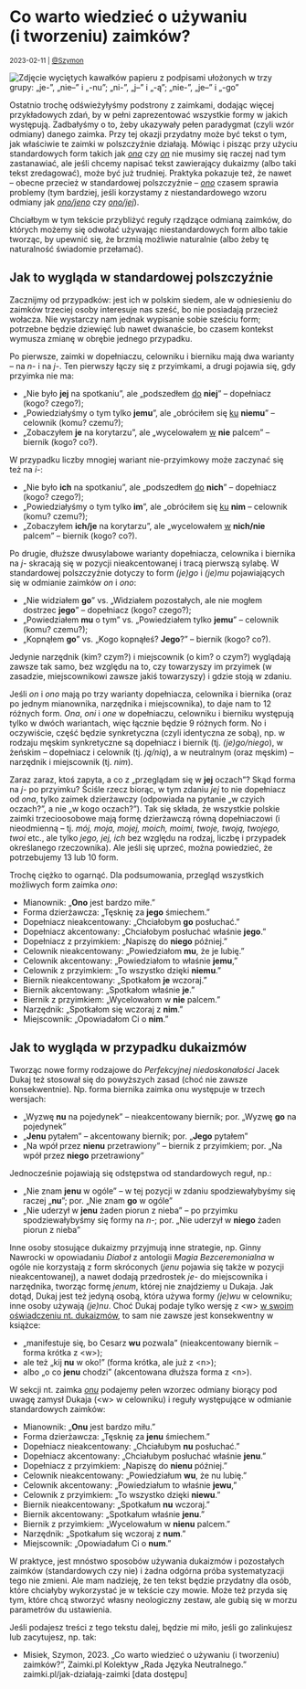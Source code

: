 # Co warto wiedzieć o używaniu (i tworzeniu) zaimków?

<small>2023-02-11 | [@Szymon](/@Szymon)</small>

![Zdjęcie wyciętych kawałków papieru z podpisami ułożonych w trzy grupy: „je-”, „nie–” i „-nu”; „ni-”, „j–” i „-ą”; „nie-”, „je–” i „-go”](/img-local/blog/zaimki-wycinanki.jpg)

Ostatnio trochę odświeżyłyśmy podstrony z zaimkami, dodając więcej przykładowych zdań, 
by w pełni zaprezentować wszystkie formy w jakich występują.
Zadbałyśmy o to, żeby ukazywały pełen paradygmat (czyli wzór odmiany) danego zaimka.
Przy tej okazji przydatny może być tekst o tym, jak właściwie te zaimki w polszczyźnie działają.
Mówiąc i pisząc przy użyciu standardowych form takich jak _[ona](/ona)_ czy _[on](/on)_ nie musimy się raczej nad tym zastanawiać,
ale jeśli chcemy napisać tekst zawierający dukaizmy (albo taki tekst zredagować), może być już trudniej.
Praktyka pokazuje też, że nawet – obecne przecież w standardowej polszczyźnie – _[ono](/ono)_ czasem sprawia problemy
(tym bardziej, jeśli korzystamy z niestandardowego wzoru odmiany jak _[ono/jeno](/ono/jeno)_ czy _[ono/jej](/ono/jej)_).

Chciałbym w tym tekście przybliżyć reguły rządzące odmianą zaimków,
do których możemy się odwołać używając niestandardowych form albo takie tworząc, by upewnić się,
że brzmią możliwie naturalnie (albo żeby tę naturalność świadomie przełamać).

## Jak to wygląda w standardowej polszczyźnie

Zacznijmy od przypadków: jest ich w polskim siedem, ale w odniesieniu do zaimków trzeciej osoby
interesuje nas sześć, bo nie posiadają przecież wołacza. Nie wystarczy nam jednak wypisanie sobie sześciu form;
potrzebne będzie dziewięć lub nawet dwanaście, bo czasem kontekst wymusza zmianę w obrębie jednego przypadku.

Po pierwsze, zaimki w dopełniaczu, celowniku i bierniku mają dwa warianty – na _n-_ i na _j-_.
Ten pierwszy łączy się z przyimkami, a drugi pojawia się, gdy przyimka nie ma:

- „Nie było **jej** na spotkaniu”, ale „podszedłem <u>do</u> **niej**” – dopełniacz (kogo? czego?);
- „Powiedziałyśmy o tym tylko **jemu**”, ale „obróciłem się <u>ku</u> **niemu**” – celownik (komu? czemu?);
- „Zobaczyłem **je** na korytarzu”, ale „wycelowałem <u>w</u> **nie** palcem” – biernik (kogo? co?).

W przypadku liczby mnogiej wariant nie-przyimkowy może zaczynać się też na _i-_:

- „Nie było **ich** na spotkaniu”, ale „podszedłem <u>do</u> **nich**” – dopełniacz (kogo? czego?);
- „Powiedziałyśmy o tym tylko **im**”, ale „obróciłem się <u>ku</u> **nim** – celownik (komu? czemu?);
- „Zobaczyłem **ich/je** na korytarzu”, ale „wycelowałem <u>w</u> **nich/nie** palcem” – biernik (kogo? co?).

Po drugie, dłuższe dwusylabowe warianty dopełniacza, celownika i biernika na _j-_
skracają się w pozycji nieakcentowanej i tracą pierwszą sylabę.
W standardowej polszczyźnie dotyczy to form _(je)go_ i _(je)mu_ pojawiających się w odmianie zaimków _on_ i _ono_:

- „Nie widziałem **go**” vs. „Widziałem pozostałych, ale nie mogłem dostrzec **jego**” – dopełniacz (kogo? czego?);
- „Powiedziałem **mu** o tym” vs. „Powiedziałem tylko **jemu**” – celownik (komu? czemu?);
- „Kopnąłem **go**” vs. „Kogo kopnąłeś? **Jego**?” – biernik (kogo? co?).

Jedynie narzędnik (kim? czym?) i miejscownik (o kim? o czym?) wyglądają zawsze tak samo,
bez względu na to, czy towarzyszy im przyimek (w zasadzie, miejscownikowi zawsze jakiś towarzyszy) i gdzie stoją w zdaniu.

Jeśli _on_ i _ono_ mają po trzy warianty dopełniacza, celownika i biernika (oraz po jednym mianownika, narzędnika i miejscownika),
to daje nam to 12 różnych form. _Ona_, _oni_ i _one_ w dopełniaczu, celowniku i bierniku występują tylko w dwóch wariantach,
więc łącznie będzie 9 różnych form. No i oczywiście, część będzie synkretyczna (czyli identyczna ze sobą),
np. w rodzaju męskim synkretyczne są dopełniacz i biernik (tj. _(je)go/niego_),
w żeńskim – dopełniacz i celownik (tj. _ją/nią_), a w neutralnym (oraz męskim) – narzędnik i miejscownik (tj. _nim_).

Zaraz zaraz, ktoś zapyta, a co z „przeglądam się w **jej** oczach”?
Skąd forma na _j-_ po przyimku? Ściśle rzecz biorąc, w tym zdaniu _jej_ to nie dopełniacz od _ona_,
tylko zaimek dzierżawczy (odpowiada na pytanie „w czyich oczach?”, a nie „w kogo oczach?”).
Tak się składa, że wszystkie polskie zaimki trzecioosobowe mają formę dzierżawczą równą dopełniaczowi
(i nieodmienną – tj. _mój, moja, mojej, moich, moimi, twoje, twoją, twojego, twoi_ etc.,
ale tylko _jego, jej, ich_ bez względu na rodzaj, liczbę i przypadek określanego rzeczownika).
Ale jeśli się uprzeć, można powiedzieć, że potrzebujemy 13 lub 10 form.

Trochę ciężko to ogarnąć. Dla podsumowania, przegląd wszystkich możliwych form zaimka _ono_:

- Mianownik: „**Ono** jest bardzo miłe.”
- Forma dzierżawcza: „Tęsknię za **jego** śmiechem.”
- Dopełniacz nieakcentowany: „Chciałobym **go** posłuchać.”
- Dopełniacz akcentowany: „Chciałobym posłuchać właśnie **jego**.”
- Dopełniacz z przyimkiem: „Napiszę do **niego** później.”
- Celownik nieakcentowany: „Powiedziałom **mu**, że je lubię.”
- Celownik akcentowany: „Powiedziałom to właśnie **jemu**,”
- Celownik z przyimkiem: „To wszystko dzięki **niemu**.”
- Biernik nieakcentowany: „Spotkałom **je** wczoraj.”
- Biernik akcentowany: „Spotkałom właśnie **je**.”
- Biernik z przyimkiem: „Wycelowałom w **nie** palcem.”
- Narzędnik: „Spotkałom się wczoraj z **nim**.”
- Miejscownik: „Opowiadałom Ci o **nim**.”

## Jak to wygląda w przypadku dukaizmów

Tworząc nowe formy rodzajowe do _Perfekcyjnej niedoskonałości_ Jacek Dukaj też stosował się do powyższych zasad
(choć nie zawsze konsekwentnie). Np. forma biernika zaimka onu występuje w trzech wersjach:

- „Wyzwę **nu** na pojedynek” – nieakcentowany biernik; por. „Wyzwę **go** na pojedynek”
- „**Jenu** pytałem” – akcentowany biernik; por. „**Jego** pytałem”
- „Na wpół przez **nienu** przetrawiony” – biernik z przyimkiem; por. „Na wpół przez **niego** przetrawiony”

Jednocześnie pojawiają się odstępstwa od standardowych reguł, np.:

- „Nie znam **jenu** w ogóle” – w tej pozycji w zdaniu spodziewałybyśmy się raczej „**nu**”; por. „Nie znam **go** w ogóle”
- „Nie uderzył w **jenu** żaden piorun z nieba” – po przyimku spodziewałybyśmy się formy na _n-_; por. „Nie uderzył w **niego** żaden piorun z nieba”

Inne osoby stosujące dukaizmy przyjmują inne strategie, np. Ginny Nawrocki w opowiadaniu _Diaboł_ z antologii _Magia Bezceremonialna_
w ogóle nie korzystają z form skróconych (_jenu_ pojawia się także w pozycji nieakcentowanej),
a nawet dodają przedrostek _je-_ do miejscownika i narzędnika, tworząc formę _jenum_, której nie znajdziemy u Dukaja.
Jak dotąd, Dukaj jest też jedyną osobą, która używa formy _(je)wu_ w celowniku; inne osoby używają _(je)nu_.
Choć Dukaj podaje tylko wersję z &lt;w&gt; [w swoim oświadczeniu nt. dukaizmów](https://www.facebook.com/wydawnictwoliterackie/posts/pfbid02F3B9grQr7fDugGRB1Ne4AXrcf43PRhcXrvGc86TXJRmEGbGXFEqKnyeaSodaAC69l),
to sam nie zawsze jest konsekwentny w książce:

- „manifestuje się, bo Cesarz **wu** pozwala” (nieakcentowany biernik – forma krótka z &lt;w&gt;);
- ale też „kij **nu** w oko!” (forma krótka, ale już  z &lt;n&gt;);
- albo „o co **jenu** chodzi” (akcentowana dłuższa forma z &lt;n&gt;).

W sekcji nt. zaimka _[onu](/onu)_ podajemy pełen wzorzec odmiany biorący pod uwagę zamysł Dukaja (&lt;w&gt; w celowniku)
i reguły występujące w odmianie standardowych zaimków:

- Mianownik: „**Onu** jest bardzo miłu.”
- Forma dzierżawcza: „Tęsknię za **jenu** śmiechem.”
- Dopełniacz nieakcentowany: „Chciałubym **nu** posłuchać.”
- Dopełniacz akcentowany: „Chciałubym posłuchać właśnie **jenu**.”
- Dopełniacz z przyimkiem: „Napiszę do **nienu** później.”
- Celownik nieakcentowany: „Powiedziałum **wu**, że nu lubię.”
- Celownik akcentowany: „Powiedziałum to właśnie **jewu**,”
- Celownik z przyimkiem: „To wszystko dzięki **niewu**.”
- Biernik nieakcentowany: „Spotkałum **nu** wczoraj.”
- Biernik akcentowany: „Spotkałum właśnie **jenu**.”
- Biernik z przyimkiem: „Wycelowałum w **nienu** palcem.”
- Narzędnik: „Spotkałum się wczoraj z **num**.”
- Miejscownik: „Opowiadałum Ci o **num**.”

W praktyce, jest mnóstwo sposobów używania dukaizmów i pozostałych zaimków (standardowych czy nie)
i żadna odgórna próba systematyzacji tego nie zmieni. Ale mam nadzieję, że ten tekst będzie przydatny dla osób,
które chciałyby wykorzystać je w tekście czy mowie. Może też przyda się tym, które chcą stworzyć własny neologiczny zestaw,
ale gubią się w morzu parametrów du ustawienia.

Jeśli podajesz treści z tego tekstu dalej, będzie mi miło, jeśli go zalinkujesz lub zacytujesz, np. tak:

 - Misiek, Szymon, 2023. „Co warto wiedzieć o używaniu (i tworzeniu) zaimków?”, Zaimki.pl Kolektyw „Rada Języka Neutralnego.” zaimki.pl/jak-działają-zaimki \[data dostępu]
